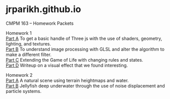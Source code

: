 # jrparikh.github.io
CMPM 163 – Homework Packets

Homework 1  
[Part A](hw1/PartA.html) To get a basic handle of Three js with the use of shaders, geometry, lighting, and textures.  
[Part B](hw1/PartB.html) To understand image processing with GLSL and alter the algorithm to make a different filter.  
[Part C](hw1/PartC.html) Extending the Game of Life with changing rules and states.  
[Part D](hw1/PartD.pdf) Writeup on a visual effect that we found interesting.  

Homework 2</br>
[Part A](hw2/PartA.html) A natural scene using terrain heightmaps and water.</br>
[Part B](hw2/PartB.html) Jellyfish deep underwater through the use of noise displacement and particle systems.</br>
